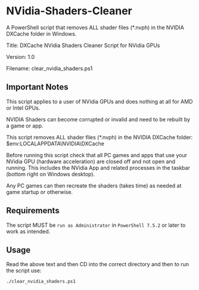 # NVidia-Shaders-Cleaner

A PowerShell script that removes ALL shader files (*.nvph) in the NVIDIA DXCache folder in Windows.

Title: DXCache NVidia Shaders Cleaner Script for NVidia GPUs

Version: 1.0

Filename: clear_nvidia_shaders.ps1

## Important Notes

This script applies to a user of NVidia GPUs and does nothing at all
for AMD or Intel GPUs.

NVIDIA Shaders can become corrupted or invalid and need to be rebuilt
by a game or app.

This script removes ALL shader files (*.nvph) in the NVIDIA DXCache folder:
$env:LOCALAPPDATA\NVIDIA\DXCache

Before running this script check that all PC games and apps that use your
NVidia GPU (hardware acceleration) are closed off and not open and running.
This includes the NVidia App and related processes in the
taskbar (bottom right on Windows desktop).

Any PC games can then recreate the shaders (takes time) as needed
at game startup or otherwise.

## Requirements
The script MUST be `run as Administrator` in `PowerShell 7.5.2` or later to work
as intended.

## Usage

Read the above text and then CD into the correct directory and then to
run the script use:

`./clear_nvidia_shaders.ps1`
